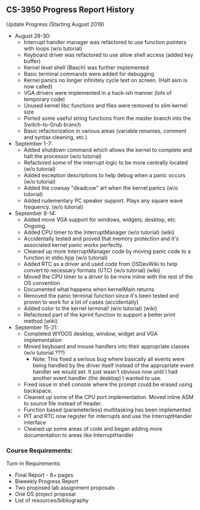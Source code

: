 ## CS-3950 Progress Report History
Update Progress (Starting August 2019)
- August 28-30:
    - Interrupt handler manager was refactored to use function pointers with loops (w/o tutorial)
    - Keyboard driver was refactored to use allow shell access (added key buffer)
    - Kernel level shell (Basch) was further implemented
    - Basic terminal commands were added for debugging
    - Kernel panics no longer infinitely cycle text on screen. (Halt asm is now called)
    - VGA drivers were implemented in a hack-ish manner (lots of temporary code)
    - Unused kernel libc functions and files were removed to slim kernel size
    - Ported some useful string functions from the master branch into the Switch-to-Grub branch
    - Basic refactorization in various areas (variable renames, comment and syntax cleaning, etc.)
- September 1-7:
    - Added shutdown command which allows the kernel to complete and halt the processor (w/o tutorial)
    - Refactored some of the interrupt logic to be more centrally located (w/o tutorial)
    - Added exception descriptions to help debug when a panic occurs (w/o tutorial)
    - Added the cowsay "deadcow" art when the kernel panics (w/o tutorial)
    - Added rudementary PC speaker support. Plays any square wave frequency. (w/o tutorial)
- September 8-14:
    - Added move VGA support for windows, widgets, desktop, etc. Ongoing.
    - Added CPU timer to the InterruptManager (w/o tutorial) (wiki)
    - Accidentally tested and proved that memory protection and it's associated kernel panic works perfectly.
    - Cleaned up more InterruptManager code by moving panic code to a function in stdio.hpp (w/o tutorial)
    - Added RTC as a driver and used code from OSDevWiki to help convert to necessary formats (UTC) (w/o tutorial) (wiki)
    - Moved the CPU timer to a driver to be more inline with the rest of the OS convention
    - Documented what happens when kernelMain returns
    - Removed the panic terminal function since it's been tested and proven to work for a lot of cases (accidentally)
    - Added color to the kernel terminal! (w/o tutorial) (wiki)
    - Refactored part of the kprint function to support a better print method (wiki)
- September 15-21:
    - Completed WYOOS desktop, window, widget and VGA implementation
    - Moved keyboard and mouse handlers into their appropriate classes (w/o tutorial ???)
        - Note: This fixed a serious bug where basically all events were being handled by the driver itself
                instead of the appropriate event handler we would set. It just wasn't obvious now until I
                had another event handler (the desktop) I wanted to use.
    - Fixed issue in shell console where the prompt could be erased using backspace.
    - Cleaned up some of the CPU port implementation. Moved inline ASM to source file instead of header.
    - Function based (parameterless) multitasking has been implemented
    - PIT and RTC now register for interrupts and use the InterruptHandler interface
    - Cleaned up some areas of code and began adding more documentation to areas like InterruptHandler

### Course Requirements:
Turn-in Requirements:
- Final Report - 8+ pages
- Biweekly Progress Report
- Two proposed lab assignment proposals
- One OS project proposal
- List of resources/bibliography
